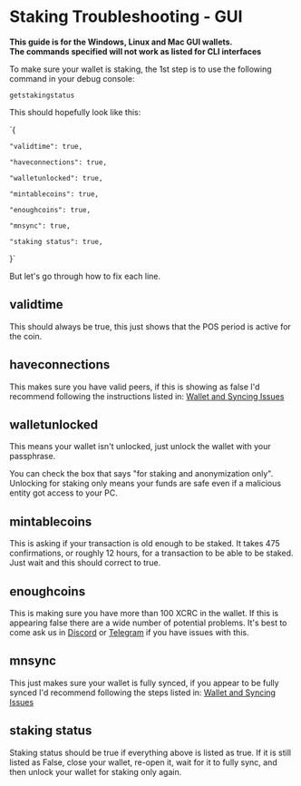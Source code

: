 # Staking Troubleshooting - GUI

**This guide is for the Windows, Linux and Mac GUI wallets.**  
**The commands specified will not work as listed for CLI interfaces**

To make sure your wallet is staking, the 1st step is to use the following command in your debug console:

`getstakingstatus`

This should hopefully look like this:

`{

    "validtime": true,

    "haveconnections": true,

    "walletunlocked": true,

    "mintablecoins": true,

    "enoughcoins": true,

    "mnsync": true,

    "staking status": true,
}`

But let's go through how to fix each line.

## validtime

This should always be true, this just shows that the POS period is active for the coin.

## haveconnections

This makes sure you have valid peers, if this is showing as false I'd recommend following the instructions listed in: [Wallet and Syncing Issues](https://kb.cryptocrowd.city/Guides/Wallet-Syncing-Issues/)

## walletunlocked

This means your wallet isn't unlocked, just unlock the wallet with your passphrase.

You can check the box that says "for staking and anonymization only". Unlocking for staking only means your funds are safe even if a malicious entity got access to your PC.

## mintablecoins

This is asking if your transaction is old enough to be staked. It takes 475 confirmations, or roughly 12 hours, for a transaction to be able to be staked. Just wait and this should correct to true.

## enoughcoins

This is making sure you have more than 100 XCRC in the wallet. If this is appearing false there are a wide number of potential problems. It's best to come ask us in [Discord](https://discord.me/cryptocrowdcrypto) or [Telegram](https://t.me/cryptocrowdcrypto) if you have issues with this.

## mnsync

This just makes sure your wallet is fully synced, if you appear to be fully synced I'd recommend following the steps listed in: [Wallet and Syncing Issues](https://kb.cryptocrowd.city/Guides/Wallet-Syncing-Issues/)

## staking status

Staking status should be true if everything above is listed as true. If it is still listed as False, close your wallet, re-open it, wait for it to fully sync, and then unlock your wallet for staking only again.
